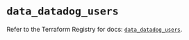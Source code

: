 # `data_datadog_users`

Refer to the Terraform Registry for docs: [`data_datadog_users`](https://registry.terraform.io/providers/datadog/datadog/3.48.1/docs/data-sources/users).
